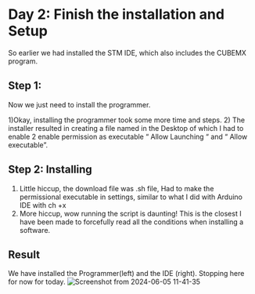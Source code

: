 # Day 2: Finish the installation and Setup

So earlier we had installed the STM IDE, which also includes the CUBEMX program.

## Step 1: 
 Now we just need to install the programmer. 
 
1)Okay, installing the programmer took some more time and steps. 
2) The installer resulted in creating a file named in the Desktop of which I had to enable 2 enable permission as executable 
“ Allow Launching “ and “ Allow executable”.


## Step 2: Installing

1. Little hiccup, the download file was .sh file, Had to make the permissional executable in settings, similar to what I did with Arduino IDE with ch +x
2. More hiccup, wow running the script is daunting! This is the closest I have been made to forcefully read all the conditions when installing a software.

## Result 
 We have installed the Programmer(left) and the IDE (right). Stopping here for now for today.
![Screenshot from 2024-06-05 11-41-35](https://github.com/jerrinmg/30day/assets/166682032/e0486750-97dc-4f55-a582-4f8d0deb8411)
